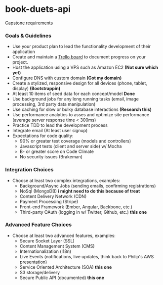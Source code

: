 # book-duets-api

[Capstone requirements](https://github.com/Ada-Developers-Academy/daily-curriculum/blob/master/topic_resources/capstone/capstone.md)

### Goals & Guidelines
- Use your product plan to lead the functionality development of their application
- Create and maintain a [Trello board](https://trello.com/) to document progress on your project.
- Host the application using a VPS such as Amazon EC2 **(Not sure which yet)**
- Configure DNS with custom domain **(Got my domain)**
- Create a stylized, responsive design for all devices (phone, tablet, display) **(Bootstrappin)**
- At least 10 items of seed data for each concept/model **Done**
- Use background jobs for any long running tasks (email, image processing, 3rd party data manipulation)
- Use caching for slow or bulky database interactions **(Research this)**
- Use performance analytics to asses and optimize site performance (average server response time < 300ms)
- Practice TDD to lead the development process
- Integrate email (At least user signup)
- Expectations for code quality:
    - 90% or greater test coverage (models and controllers)
    - Javascript tests (client and server side) w/ Mocha
    - B- or greater score on Code Climate
    - No security issues (Brakeman)

### Integration Choices
- Choose at least two complex integrations, examples:
  - Background/Async Jobs (sending emails, confirming registrations)
  - NoSql (MongoDB) **i might need to do this because of treat**
  - Content Delivery Network (CDN)
  - Payment Processing (Stripe)
  - Front-end Framework (Ember, Angular, Backbone, etc.)
  - Third-party OAuth (logging in w/ Twitter, Github, etc.) **this  one**

### Advanced Feature Choices
- Choose at least two advanced features, examples:
  - Secure Socket Layer (SSL)
  - Content Management System (CMS)
  - Internationalization (i18n)
  - Live Events (notifications, live updates, think back to Philip's AWS presentation)
  - Service Oriented Architecture (SOA) **this one**
  - S3 storage/delivery
  - Secure Public API (documented) **this one**
